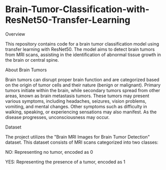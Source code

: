 # Brain-Tumor-Classification-with-ResNet50-Transfer-Learning

Overview

This repository contains code for a brain tumor classification model using transfer learning with ResNet50. The model aims to detect brain tumors from MRI scans, assisting in the identification of abnormal tissue growth in the brain or central spine.

About Brain Tumors

Brain tumors can disrupt proper brain function and are categorized based on the origin of tumor cells and their nature (benign or malignant). Primary tumors initiate within the brain, while secondary tumors spread from other areas, known as brain metastasis tumors. These tumors may present various symptoms, including headaches, seizures, vision problems, vomiting, and mental changes. Other symptoms such as difficulty in walking, speaking, or experiencing sensations may also manifest. As the disease progresses, unconsciousness may occur.

Dataset

The project utilizes the "Brain MRI Images for Brain Tumor Detection" dataset. This dataset consists of MRI scans categorized into two classes:

NO: Representing no tumor, encoded as 0

YES: Representing the presence of a tumor, encoded as 1

